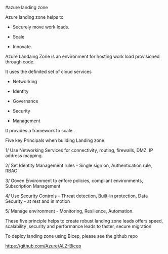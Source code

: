#azure landing zone

Azure landing zone helps to 

- Securely move work loads. 

- Scale 

- Innovate.

Azure Landaing Zone is an environment for hosting work load provisioned through code.

It uses the definited set of cloud services

- Networking

- Identity

- Governance

- Security

- Management

It provides a framework to scale.

Five key Principals when building Landing zone.

1/ Use Networking Services for connectivity, routing, firewalls, DMZ, IP address mapping.

2/ Set Identity Management rules - Single sign on, Authentication rule, RBAC

3/ Goven Environment to enfore policies, compliant environments, Subscription Management

4/ Use Security Controls - Threat detection, Built-in protection, Data Security - at rest and in motion

5/ Manage environment - Monitoring, Resilience, Automation.

These five principle helps to create robust landing zone leads offers  speed, scalability ,security and performance
leads to faster, secure migration

To deploy landing zone using Bicep, please see the github repo

https://github.com/Azure/ALZ-Bicep
